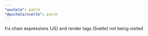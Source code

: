 ```yaml
---
"wuchale": patch
"@wuchale/svelte": patch
---
```


Fix chain expressions (JS) and render tags (Svelte) not being visited
